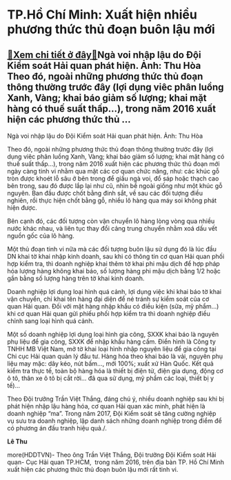 TP.Hồ Chí Minh: Xuất hiện nhiều phương thức thủ đoạn buôn lậu mới
=================================================================

[:gift:Xem chi tiết ở đây:gift:](https://hddtvn.com/tp-ho-chi-minh-xuat-hien-nhieu-phuong-thuc-thu-doan-buon-lau-moi/)Ngà voi nhập lậu do Đội Kiểm soát Hải quan phát hiện. Ảnh: Thu Hòa Theo đó, ngoài những phương thức thủ đoạn thông thường trước đây (lợi dụng viêc phân luồng Xanh, Vàng; khai báo giảm số lượng; khai mặt hàng có thuế suất thấp…), trong năm 2016 xuất hiện các phương thức thủ …
-----------------------------------------------------------------------------------------------------------------------------------------------------------------------------------------------------------------------------------------------------------------------------------







 






 Ngà voi nhập lậu do Đội Kiểm soát Hải quan phát hiện. Ảnh: Thu Hòa 


Theo đó, ngoài những phương thức thủ đoạn thông thường trước đây (lợi dụng viêc phân luồng Xanh, Vàng; khai báo giảm số lượng; khai mặt hàng có thuế suất thấp…), trong năm 2016 xuất hiện các phương thức thủ đoạn mới ngày càng tinh vi nhằm qua mặt các cơ quan chức năng, như: các khúc gỗ tròn được khoét lỗ sâu ở bên trong để giấu ngà voi, đổ sáp hoặc thạch cao bên trong, sau đó được lắp lại như cũ, nhìn bề ngoài giống như một khúc gỗ nguyên. Ban đầu được chốt bằng đinh sắt, về sau các đối tượng điều nghiên, rồi thực hiện chốt bằng gỗ, nhiều lô hàng qua máy soi không phát hiện được. 


 Bên cạnh đó, các đối tượng còn vận chuyển lô hàng lòng vòng qua nhiều nước khác nhau, và liên tục thay đổi cảng trung chuyển nhằm xoá dấu vết nguồn gốc của lô hàng.


 Một thủ đoạn tinh vi nữa mà các đối tượng buôn lậu sử dụng đó là lúc đầu DN khai tờ khai nhập kinh doanh, sau khi có thông tin cơ quan Hải quan phối hợp kiểm tra, thì doanh nghiệp khai thêm tờ khai phi mậu dịch để hợp pháp hóa lượng hàng không khai báo, số lượng hàng phi mậu dịch bằng 1/2 hoặc gần bằng số lượng hàng trên tờ khai kinh doanh. 


 Doanh nghiệp lợi dụng loại hình quá cảnh, lợi dụng việc khi khai báo tờ khai vận chuyển, chỉ khai tên hàng đại diện để né tránh sự kiểm soát của cơ quan Hải quan. Đối với mặt hàng nhập khẩu có điều kiện (sữa, mỹ phẩm…) khi cơ quan Hải quan gửi phiếu phối hợp kiểm tra thì doanh nghiệp điều chỉnh sang loại hình quá cảnh.


 Một số doanh nghiệp lợi dụng loại hình gia công, SXXK khai báo là nguyên phụ liệu để gia công, SXXK để nhập khẩu hàng cấm. Điển hình là Công ty TNHH MB Việt Nam, mở tờ khai loại hình nhập nguyên liệu để gia công tại Chi cục Hải quan quản lý đầu tư. Hàng hóa theo khai báo là vải, nguyên phụ liệu may mặc: dây kéo, nút bấm…, mới 100%; xuất xứ Hàn Quốc. Kết quả kiểm tra thực tế, toàn bộ hàng hóa là thiết bị điện tử, điện gia dụng, động cơ ô tô, thân xe ô tô bị cắt rời… đã qua sử dụng, mỹ phẩm các loại, thiết bị y tế)…


 Theo Đội trưởng Trần Việt Thắng, đáng chú ý, nhiều doanh nghiệp sau khi bị phát hiện nhập lậu hàng hóa, cơ quan Hải quan xác minh, phát hiện là doanh nghiệp “ma”. Trong năm 2017, Đội Kiểm soát sẽ tăng cường nghiệp vụ sưu tra doanh nghiệp, lập danh sách những doanh nghiệp trong điểm để có phương án đấu tranh hiệu quả./.






**Lê Thu**



more(HDDTVN)- Theo ông Trần Việt Thắng, Đội trưởng Đội Kiểm soát Hải quan- Cục Hải quan TP.HCM,  trong năm 2016, trên địa bàn TP. Hồ Chí Minh xuất hiện các phương thức thủ đoạn buôn lậu mới rất tinh vi.

